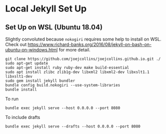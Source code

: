 # Local Jekyll Set Up

## Set Up on WSL (Ubuntu 18.04)

Slightly convoluted because `nokogiri` requires some help to install on WSL.  Check out <https://www.richard-banks.org/2016/08/jekyll-on-bash-on-ubuntu-on-windows.html> for more detail.

    git clone https://github.com/joejcollins/joejcollins.github.io.git ./
    sudo apt-get update
    sudo apt-get install ruby ruby-dev make build-essential
    sudo apt install zlibc zlib1g-dev libxml2 libxml2-dev libxslt1.1 libxslt1-dev
    sudo gem install jekyll bundler
    bundle config build.nokogiri --use-system-libraries
    bundle install

To run

    bundle exec jekyll serve --host 0.0.0.0 --port 8080

To include drafts

    bundle exec jekyll serve --drafts --host 0.0.0.0 --port 8080

